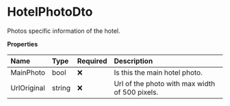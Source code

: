 # HotelPhotoDto

Photos specific information of the hotel.

**Properties**

| Name        | Type   | Required | Description                                    |
| :---------- | :----- | :------- | :--------------------------------------------- |
| MainPhoto   | bool   | ❌       | Is this the main hotel photo.                  |
| UrlOriginal | string | ❌       | Url of the photo with max width of 500 pixels. |

<!-- This file was generated by liblab | https://liblab.com/ -->
